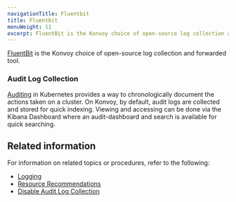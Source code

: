 ```yaml
---
navigationTitle: Fluentbit
title: Fluentbit
menuWeight: 11
excerpt: FluentBit is the Konvoy choice of open-source log collection and forwarded tool.
---
```


[FluentBit](https://fluentbit.io/) is the Konvoy choice of open-source log collection and forwarded tool.

### Audit Log Collection

[Auditing](https://kubernetes.io/docs/tasks/debug-application-cluster/audit/) in Kubernetes provides a way to chronologically document the actions taken on a cluster. On Konvoy, by default, audit logs are collected and stored for quick indexing. Viewing and accessing can be done via the Kibana Dashboard where an audit-dashboard and search is available for quick searching.

## Related information

For information on related topics or procedures, refer to the following:

- [Logging](..)
- [Resource Recommendations](../recommendations)
- [Disable Audit Log Collection](../disable-audit-logs)

